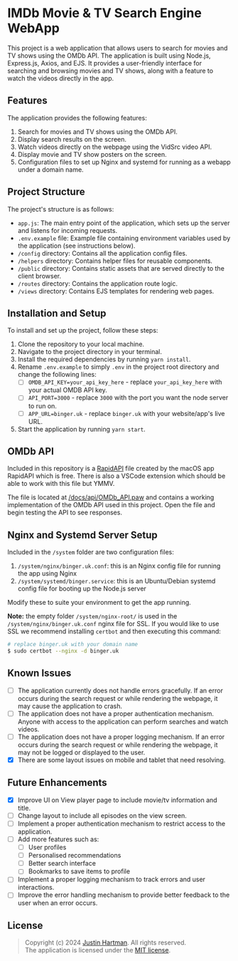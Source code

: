 # IMDb Movie & TV Search Engine WebApp

This project is a web application that allows users to search for movies and TV shows using the OMDb API. The 
application is built using Node.js, Express.js, Axios, and EJS. It provides a user-friendly interface for searching and 
browsing movies and TV shows, along with a feature to watch the videos directly in the app.

## Features

The application provides the following features:

1. Search for movies and TV shows using the OMDb API. 
2. Display search results on the screen. 
3. Watch videos directly on the webpage using the VidSrc video API. 
4. Display movie and TV show posters on the screen.
5. Configuration files to set up Nginx and systemd for running as a webapp under a domain name.

## Project Structure

The project's structure is as follows:

- `app.js`: The main entry point of the application, which sets up the server and listens for incoming requests.
- `.env.example` file: Example file containing environment variables used by the application (see instructions below).
- `/config` directory: Contains all the application config files.
- `/helpers` directory: Contains helper files for reusable components.
- `/public` directory: Contains static assets that are served directly to the client browser.
- `/routes` directory: Contains the application route logic.
- `/views` directory: Contains EJS templates for rendering web pages.

## Installation and Setup

To install and set up the project, follow these steps:

1. Clone the repository to your local machine.
2. Navigate to the project directory in your terminal.
3. Install the required dependencies by running `yarn install`.
4. Rename `.env.example` to simply `.env` in the project root directory and change the following lines:
   - [ ] `OMDB_API_KEY=your_api_key_here` - replace `your_api_key_here` with your actual OMDB API key.
   - [ ] `API_PORT=3000` - replace `3000` with the port you want the node server to run on. 
   - [ ] `APP_URL=binger.uk` - replace `binger.uk` with your website/app's live URL.
5. Start the application by running `yarn start`.

## OMDb API

Included in this repository is a [RapidAPI](https://rapidapi.com) file created by the macOS app RapidAPI which is free.
There is also a VSCode extension which should be able to work with this file but YMMV.

The file is located at [/docs/api/OMDb_API.paw](/docs/api/OMDb_API.paw) and contains a working implementation of the 
OMDb API used in this project. Open the file and begin testing the API to see responses.

## Nginx and Systemd Server Setup

Included in the `/system` folder are two configuration files:

1. `/system/nginx/binger.uk.conf`: this is an Nginx config file for running the app using Nginx
2. `/system/systemd/binger.service`: this is an Ubuntu/Debian systemd config file for booting up the Node.js server

Modify these to suite your environment to get the app running.

**Note:** the empty folder `/system/nginx-root/` is used in the `/system/nginx/binger.uk.conf` nginx file for SSL.
If you would like to use SSL we recommend installing `certbot` and then executing this command:

```bash
# replace binger.uk with your domain name
$ sudo certbot --nginx -d binger.uk
```

## Known Issues

- [ ] The application currently does not handle errors gracefully. If an error occurs during the search request or 
      while rendering the webpage, it may cause the application to crash.
- [ ] The application does not have a proper authentication mechanism. Anyone with access to the application can 
      perform searches and watch videos.
- [ ] The application does not have a proper logging mechanism. If an error occurs during the search request or while 
      rendering the webpage, it may not be logged or displayed to the user.
- [x] There are some layout issues on mobile and tablet that need resolving.

## Future Enhancements

- [x] Improve UI on View player page to include movie/tv information and title.
- [ ] Change layout to include all episodes on the view screen.
- [ ] Implement a proper authentication mechanism to restrict access to the application.
- [ ] Add more features such as: 
  - [ ] User profiles 
  - [ ] Personalised recommendations
  - [ ] Better search interface
  - [ ] Bookmarks to save items to profile
- [ ] Implement a proper logging mechanism to track errors and user interactions.
- [ ] Improve the error handling mechanism to provide better feedback to the user when an error occurs.

## License

> Copyright (c) 2024 [Justin Hartman](https://justhart.com). All rights reserved.   
> The application is licensed under the [MIT license](LICENSE.md).
